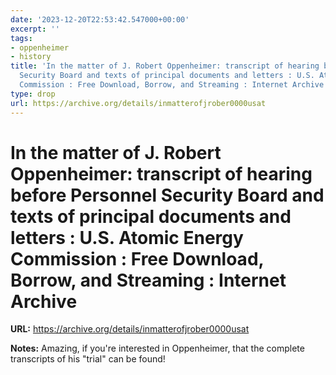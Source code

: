 ```yaml
---
date: '2023-12-20T22:53:42.547000+00:00'
excerpt: ''
tags:
- oppenheimer
- history
title: 'In the matter of J. Robert Oppenheimer: transcript of hearing before Personnel
  Security Board and texts of principal documents and letters : U.S. Atomic Energy
  Commission : Free Download, Borrow, and Streaming : Internet Archive'
type: drop
url: https://archive.org/details/inmatterofjrober0000usat
---
```


# In the matter of J. Robert Oppenheimer: transcript of hearing before Personnel Security Board and texts of principal documents and letters : U.S. Atomic Energy Commission : Free Download, Borrow, and Streaming : Internet Archive

**URL:** https://archive.org/details/inmatterofjrober0000usat

**Notes:**
Amazing, if you're interested in Oppenheimer, that the complete transcripts of his "trial" can be found!
